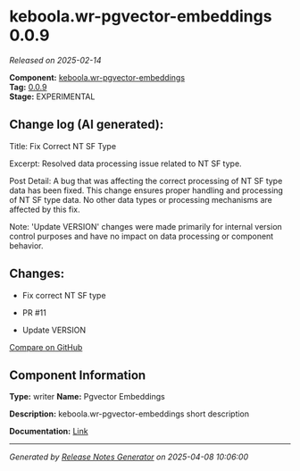 #  keboola.wr-pgvector-embeddings 0.0.9

_Released on 2025-02-14_

**Component:** [keboola.wr-pgvector-embeddings](https://github.com/keboola/component-embeddings-v2)  
**Tag:** [0.0.9](https://github.com/keboola/component-embeddings-v2/releases/tag/0.0.9)  
**Stage:** EXPERIMENTAL


## Change log (AI generated):
Title: Fix Correct NT SF Type

Excerpt: Resolved data processing issue related to NT SF type.

Post Detail: A bug that was affecting the correct processing of NT SF type data has been fixed. This change ensures proper handling and processing of NT SF type data. No other data types or processing mechanisms are affected by this fix. 

Note: 'Update VERSION' changes were made primarily for internal version control purposes and have no impact on data processing or component behavior.



## Changes:



- Fix correct NT SF type 




- PR #11 




- Update VERSION 





[Compare on GitHub](https://github.com/keboola/component-embeddings-v2/compare/0.0.8...0.0.9)



## Component Information
**Type:** writer
**Name:** Pgvector Embeddings

**Description:** keboola.wr-pgvector-embeddings short description


**Documentation:** [Link](https://github.com/keboola/component-embeddings-v2/blob/master/README.md)



---
_Generated by [Release Notes Generator](https://github.com/keboola/release-notes-generator)
on 2025-04-08 10:06:00_